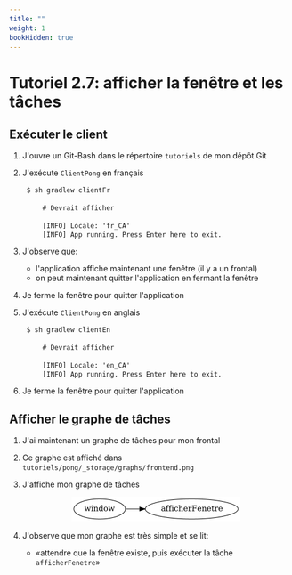 ```yaml
---
title: ""
weight: 1
bookHidden: true
---
```



# Tutoriel 2.7: afficher la fenêtre et les tâches

## Exécuter le client

1. J'ouvre un Git-Bash dans le répertoire `tutoriels` de mon dépôt Git

1. J'exécute `ClientPong` en français

        $ sh gradlew clientFr

            # Devrait afficher

            [INFO] Locale: 'fr_CA'
            [INFO] App running. Press Enter here to exit.

1. J'observe que:
    * l'application affiche maintenant une fenêtre (il y a un frontal)
    * on peut maintenant quitter l'application en fermant la fenêtre

1. Je ferme la fenêtre pour quitter l'application

1. J'exécute `ClientPong` en anglais

        $ sh gradlew clientEn

            # Devrait afficher

            [INFO] Locale: 'en_CA'
            [INFO] App running. Press Enter here to exit.

1. Je ferme la fenêtre pour quitter l'application


## Afficher le graphe de tâches

1. J'ai maintenant un graphe de tâches pour mon frontal

1. Ce graphe est affiché dans `tutoriels/pong/_storage/graphs/frontend.png`

1. J'affiche mon graphe de tâches

    <center>
        <img src="frontend.png" />
    </center>

1. J'observe que mon graphe est très simple et se lit:
    * «attendre que la fenêtre existe, puis exécuter la tâche `afficherFenetre`»


